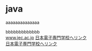 # java
aaaaaaaaaaaaaa  

bbbbbbbbbbbbb<br>
www.jec.ac.jp 
[日本電子専門学校へリンク](https://www.jec.ac.jp)<br>
[日本電子専門学校へリンク](https://www.jec.ac.jp "https://www.jec.ac.jp")

